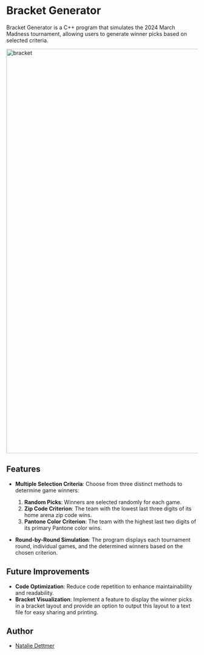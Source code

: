 # Bracket Generator

Bracket Generator is a C++ program that simulates the 2024 March Madness tournament, allowing users to generate winner picks based on selected criteria.

<img width="1065" alt="bracket" src="https://github.com/n-dett/bracket-generator/assets/124851780/17190b3c-0e24-493d-9902-117621222ed5">


## Features

- **Multiple Selection Criteria**: Choose from three distinct methods to determine game winners:
  1. **Random Picks**: Winners are selected randomly for each game.
  2. **Zip Code Criterion**: The team with the lowest last three digits of its home arena zip code wins.
  3. **Pantone Color Criterion**: The team with the highest last two digits of its primary Pantone color wins.

- **Round-by-Round Simulation**: The program displays each tournament round, individual games, and the determined winners based on the chosen criterion.

## Future Improvements

- **Code Optimization**: Reduce code repetition to enhance maintainability and readability.
- **Bracket Visualization**: Implement a feature to display the winner picks in a bracket layout and provide an option to output this layout to a text file for easy sharing and printing.

## Author

- [Natalie Dettmer](https://github.com/n-dett)

